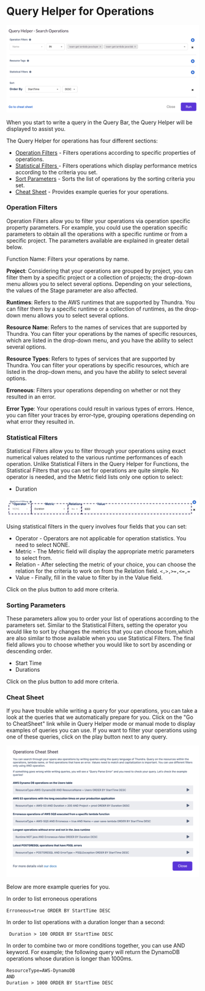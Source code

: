 # Query Helper for Operations

![](<../../.gitbook/assets/image (63).png>)

When you start to write a query in the Query Bar, the Query Helper will be displayed to assist you.

The Query Helper for operations has four different sections:

* [Operation Filters](query-helper-for-operations.md#operation-filters) - Filters operations according to specific properties of operations.
* [Statistical Filters ](query-helper-for-operations.md#statistical-filters)- Filters operations which display performance metrics according to the criteria you set.
* [Sort Parameters](query-helper-for-operations.md#sorting-parameters) - Sorts the list of operations by the sorting criteria you set.
* [Cheat Sheet](query-helper-for-operations.md#cheat-sheet) - Provides example queries for your operations.

### Operation Filters

Operation Filters allow you to filter your operations via operation specific property parameters. For example, you could use the operation specific parameters to obtain all the operations with a specific runtime or from a specific project. The parameters available are explained in greater detail below.



Function Name: Filters your operations by name.

**Project**: Considering that your operations are grouped by project, you can filter them by a specific project or a collection of projects; the drop-down menu allows you to select several options. Depending on your selections, the values of the Stage parameter are also affected.

**Runtimes**: Refers to the AWS runtimes that are supported by Thundra. You can filter them by a specific runtime or a collection of runtimes, as the drop-down menu allows you to select several options.

**Resource Name**: Refers to the names of services that are supported by Thundra. You can filter your operations by the names of specific resources, which are listed in the drop-down menu,  and you have the ability to select several options.

**Resource Types**: Refers to types of services that are supported by Thundra. You can filter your operations by specific resources, which are listed in the drop-down menu, and you have the ability to select several options.

**Erroneous**: Filters your operations depending on whether or not they resulted in an error.

**Error Type**: Your operations could result in various types of errors. Hence, you can filter your traces by error-type, grouping operations depending on what error they resulted in.

### Statistical Filters

Statistical Filters allow you to filter through your operations using exact numerical values related to the various runtime performances of each operation. Unlike Statistical Filters in the Query Helper for Functions, the Statistical Filters that you can set for operations are quite simple. No operator is needed, and the Metric field lists only one option to select:

* Duration

![](<../../.gitbook/assets/image (14).png>)

Using statistical filters in the query involves four fields that you can set:

* Operator - Operators are not applicable for operation statistics. You need to select NONE.
* Metric - The Metric field will display the appropriate metric parameters to select from.
* Relation - After selecting the metric of your choice, you can choose the relation for the criteria to work on from the Relation field. `<,>,>=,<=,=`
* Value - Finally, fill in the value to filter by in the Value field.&#x20;

Click on the plus button to add more criteria.

### Sorting Parameters

These parameters allow you to order your list of operations according to the parameters set. Similar to the Statistical Filters, setting the operator you would like to sort by changes the metrics that you can choose from,which are also similar to those available when you use Statistical Filters. The final field allows you to choose whether you would like to sort by ascending or descending order.

* Start Time
* Durations

Click on the plus button to add more criteria.

### Cheat Sheet

If you have trouble while writing a query for your operations, you can take a look at the queries that we automatically prepare for you. Click on the "Go to CheatSheet" link while in Query Helper mode or manual mode to display examples of queries you can use. If you want to filter your operations using one of these queries, click on the play button next to any query.

![](<../../.gitbook/assets/image (5).png>)

Below are more example queries for you.



In order to list erroneous operations

```
Erroneous=true ORDER BY StartTime DESC
```

In order to list operations with a duration longer than a second:

```
 Duration > 100 ORDER BY StartTime DESC
```

In order to combine two or more conditions together, you can use AND keyword. For example; the following query will return the DynamoDB operations whose duration is longer than 1000ms.&#x20;

```
ResourceType=AWS-DynamoDB 
AND 
Duration > 1000 ORDER BY StartTime DESC
```
